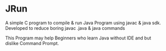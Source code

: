 # JRun
A simple C program to compile &amp; run Java Program using javac &amp; java sdk.
Developed to reduce boring javac <filename>.java & java <filename> commands
  
This Program may help Beginners who learn Java without IDE and but dislike Command Prompt.
